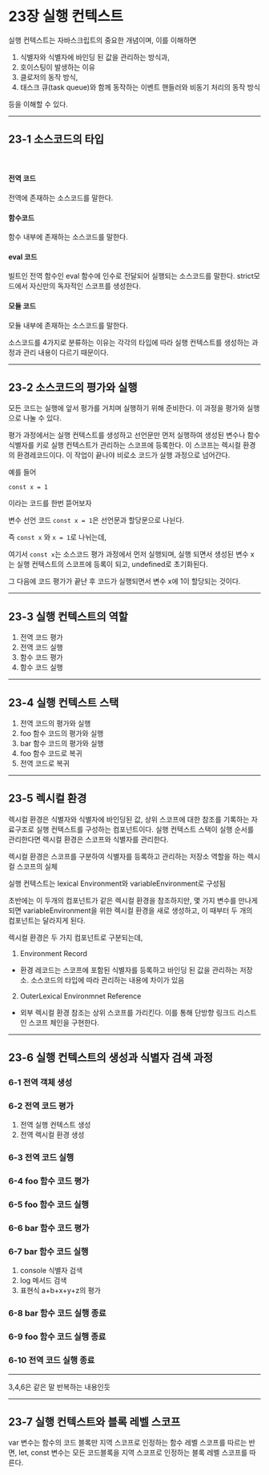 # 23장 실행 컨텍스트

실행 컨텍스트는 자바스크립트의 중요한 개념이며,
이를 이해하면
1. 식별자와 식별자에 바인딩 된 값을 관리하는 방식과,
2. 호이스팅이 발생하는 이유
3. 클로저의 동작 방식,
4. 태스크 큐(task queue)와 함께 동작하는 이벤트 핸들러와 비동기 처리의 동작 방식

등을 이해할 수 있다.

---

## 23-1 소스코드의 타입

<br>

#### 전역 코드
전역에 존재하는 소스코드를 말한다.

#### 함수코드
함수 내부에 존재하는 소스코드를 말한다.

#### eval 코드
빌트인 전역 함수인 eval 함수에 인수로 전달되어 실행되는 소스코드를 말한다. strict모드에서 자신만의 독자적인 스코프를 생성한다.

#### 모듈 코드
모듈 내부에 존재하는 소스코드를 말한다.

소스코드를 4가지로 분류하는 이유는 각각의 타입에 따라 실행 컨텍스트를 생성하는 과정과 관리 내용이 다르기 때문이다.

---

## 23-2 소스코드의 평가와 실행

모든 코드는 실행에 앞서 평가를 거치며 실행하기 위해 준비한다. 이 과정을 평가와 실행으로 나눌 수 있다.

평가 과정에서는 실행 컨텍스트를 생성하고 선언문만 먼저 실행하여 생성된 변수나 함수 식별자를 키로 실행 컨텍스트가 관리하는 스코프에 등록한다. 이 스코프는 렉시컬 환경의 환경레코드이다. 이 작업이 끝나야 비로소 코드가 실행 과정으로 넘어간다.

예를 들어

```
const x = 1
```

이라는 코드를 한번 뜯어보자

변수 선언 코드 `const x = 1`은 선언문과 할당문으로 나뉜다.

즉 `const x` 와 `x = 1`로 나뉘는데,

여기서 `const x`는 소스코드 평가 과정에서 먼저 실행되며, 실행 되면서 생성된 변수 x는 실행 컨텍스트의 스코프에 등록이 되고, undefined로 초기화된다.

그 다음에 코드 평가가 끝난 후 코드가 실행되면서 변수 x에 1이 할당되는 것이다.

---

## 23-3 실행 컨텍스트의 역할

1. 전역 코드 평가
2. 전역 코드 실행
3. 함수 코드 평가
4. 함수 코드 실행


---

## 23-4 실행 컨텍스트 스택

1. 전역 코드의 평가와 실행
2. foo 함수 코드의 평가와 실행
3. bar 함수 코드의 평가와 실행
4. foo 함수 코드로 복귀
5. 전역 코드로 복귀

---

## 23-5 렉시컬 환경

렉시컬 환경은 식별자와 식별자에 바인딩된 값, 상위 스코프에 대한 참조를 기록하는 자료구조로 실행 컨텍스트를 구성하는 컴포넌트이다. 실행 컨텍스트 스택이 실행 순서를 관리한다면 렉시컬 환경은 스코프와 식별자를 관리한다.

렉시컬 환경은 스코프를 구분하여 식별자를 등록하고 관리하는 저장소 역할을 하는 렉시컬 스코프의 실체

실행 컨텍스트는 lexical Environment와 variableEnvironment로 구성됨

초반에는 이 두개의 컴포넌트가 같은 렉시컬 환경을 참조하지만, 몇 가지 변수를 만나게 되면 variableEnvironment을 위한 렉시컬 환경을 새로 생성하고, 이 때부터 두 개의 컴포넌트는 달라지게 된다.

렉시컬 환경은 두 가지 컴포넌트로 구분되는데,
1. Environment Record
- 환경 레코드는 스코프에 포함된 식별자를 등록하고 바인딩 된 값을 관리하는 저장소. 소스코드의 타입에 따라 관리하는 내용에 차이가 있음

2. OuterLexical Environmnet Reference
- 외부 렉시컬 환경 참조는 상위 스코프를 가리킨다. 이를 통해 단방향 링크드 리스트인 스코프 체인을 구현한다.

---

## 23-6 실행 컨텍스트의 생성과 식별자 검색 과정

### 6-1 전역 객체 생성
### 6-2 전역 코드 평가
1. 전역 실행 컨텍스트 생성
2. 전역 렉시컬 환경 생성
### 6-3 전역 코드 실행
### 6-4 foo 함수 코드 평가
### 6-5 foo 함수 코드 실행
### 6-6 bar 함수 코드 평가
### 6-7 bar 함수 코드 실행
1. console 식별자 검색
2. log 메서드 검색
3. 표현식 a+b+x+y+z의 평가
### 6-8 bar 함수 코드 실행 종료
### 6-9 foo 함수 코드 실행 종료
### 6-10 전역 코드 실행 종료


---

3,4,6은 같은 말 반복하는 내용인듯

---


## 23-7 실행 컨텍스트와 블록 레벨 스코프

var 변수는 함수의 코드 블록만 지역 스코프로 인정하는 함수 레벨 스코프를 따르는 반면, let, const 변수는 모든 코드블록을 지역 스코프로 인정하는 블록 레벨 스코프를 따른다.